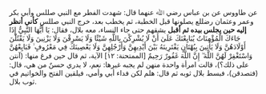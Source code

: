 عن طاووس عن بن عباس رضي ﷲ عنهما قال: شهدت الفطر مع النبي صللس وأبي بكر وعمر وعثمان رضللع  يصلونها قبل الخطبة، ثم يخطب بعد، خرج النبي صللس **كأني أنظر إليه حين يجلس بيده ثم أقبل** يشقهم حتى جاء النساء، معه بلال، فقال: يَا أَيُّهَا النَّبِيُّ إِذَا جَاءَكَ الْمُؤْمِنَاتُ يُبَايِعْنَكَ عَلَىٰ أَنْ لَا يُشْرِكْنَ بِاللَّهِ شَيْئًا وَلَا يَسْرِقْنَ وَلَا يَزْنِينَ وَلَا يَقْتُلْنَ أَوْلَادَهُنَّ وَلَا يَأْتِينَ بِبُهْتَانٍ يَفْتَرِينَهُ بَيْنَ أَيْدِيهِنَّ وَأَرْجُلِهِنَّ وَلَا يَعْصِينَكَ فِي مَعْرُوفٍ ۙ فَبَايِعْهُنَّ وَاسْتَغْفِرْ لَهُنَّ اللَّهَ ۖ إِنَّ اللَّهَ غَفُورٌ رَحِيمٌ [الممتحنة: ١٢] الآية، ثم قال حين فرغ منها: (آنتن على ذلك؟)، قالت امرأة واحدة منهن لم يجبه غيرها: نعم، لا يدري حسنٌ من هي، قال: (فتصدقن)، فبسط بلال ثوبه ثم قال: هلم لكن فداء أبي وأمي، فيلقين الفتح والخواتيم في ثوب بلال.